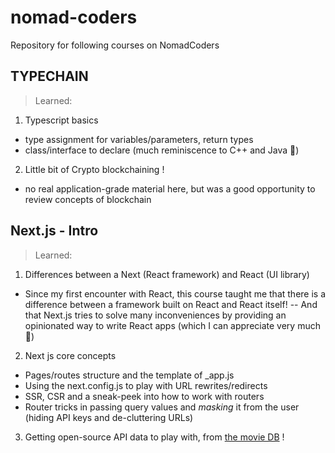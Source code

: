 # nomad-coders
Repository for following courses on NomadCoders

## TYPECHAIN
> Learned:
1. Typescript basics
  - type assignment for variables/parameters, return types
  - class/interface to declare (much reminiscence to C++ and Java 🥲)
2. Little bit of Crypto blockchaining !
  - no real application-grade material here, but was a good opportunity to review concepts of blockchain


## Next.js - Intro
> Learned:
1. Differences between a Next (React framework) and React (UI library)
  - Since my first encounter with React, this course taught me that there is a difference between a framework built on React and React itself! -- And that Next.js tries to solve many inconveniences by providing an opinionated way to write React apps (which I can appreciate very much 🤣)
2. Next js core concepts
  - Pages/routes structure and the template of _app.js 
  - Using the next.config.js to play with URL rewrites/redirects
  - SSR, CSR and a sneak-peek into how to work with routers 
  - Router tricks in passing query values and *masking* it from the user (hiding API keys and de-cluttering URLs)
  
3. Getting open-source API data to play with, from [the movie DB](https://api.themoviedb.org) !
